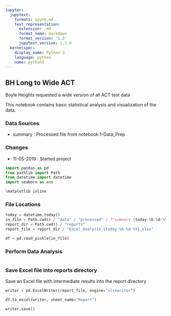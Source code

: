 ```yaml
---
jupyter:
  jupytext:
    formats: ipynb,md
    text_representation:
      extension: .md
      format_name: markdown
      format_version: '1.2'
      jupytext_version: 1.3.0
  kernelspec:
    display_name: Python 3
    language: python
    name: python3
---
```


## BH Long to Wide ACT

Boyle Heights requested a wide version of all ACT test data

This notebook contains basic statistical analysis and visualization of the data.

### Data Sources
- summary : Processed file from notebook 1-Data_Prep

### Changes
- 11-05-2019 : Started project

```python
import pandas as pd
from pathlib import Path
from datetime import datetime
import seaborn as sns
```

```python
%matplotlib inline
```

### File Locations

```python
today = datetime.today()
in_file = Path.cwd() / "data" / "processed" / f"summary_{today:%b-%d-%Y}.pkl"
report_dir = Path.cwd() / "reports"
report_file = report_dir / "Excel_Analysis_{today:%b-%d-%Y}.xlsx"
```

```python
df = pd.read_pickle(in_file)
```

### Perform Data Analysis

```python

```

### Save Excel file into reports directory

Save an Excel file with intermediate results into the report directory

```python
writer = pd.ExcelWriter(report_file, engine="xlsxwriter")
```

```python
df.to_excel(writer, sheet_name="Report")
```

```python
writer.save()
```
